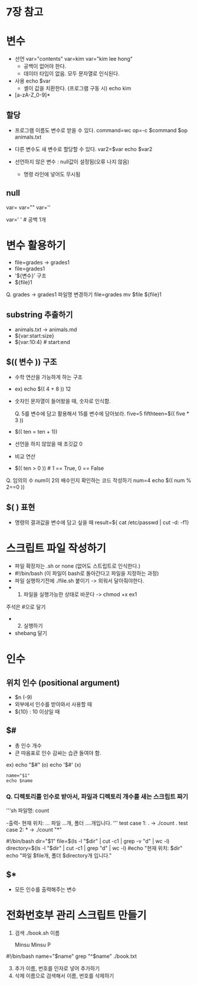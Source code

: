 # 7장 참고
# 변수
- 선언
  var="contents"
  var=kim
  var="kim lee hong"
  - 공백이 없어야 한다.
  - 데이터 타입이 없음. 모두 문자열로 인식된다.
- 사용
  echo $var
  - 셸이 값을 치환한다. (프로그램 구동 시)
  echo kim
- [a-zA-Z_0-9]*

## 할당
- 프로그램 이름도 변수로 받을 수 있다.
    command=wc
    op=-c
    $command $op animals.txt

- 다른 변수도 새 변수로 할당할 수 있다.
  var2=$var
  echo $var2

- 선언하지 않은 변수 : null값이 설정됨(오류 나지 않음)
  - 명령 라인에 넣어도 무시됨

 ## null
 var=
 var=""
 var=''

 var=' ' # 공백 1개

 # 변수 활용하기
 - file=grades -> grades1
 - file=grades1
 - '${변수}' 구조
 - ${file}1

Q. grades -> grades1 파일명 변경하기
  file=grades
  mv $file ${file}1

## substring 추출하기
- animals.txt -> animals.md
- ${var:start:size}
- ${var:10:4} # start:end

## $(( 변수 )) 구조
- 수학 연산을 가능하게 하는 구조
- ex) echo $(( 4 + 8 ))
  12
- 숫자인 문자열이 들어왔을 때, 숫자로 인식함.

  Q. 5를 변수에 담고 활용해서 15를 변수에 담아보라.
  five=5
  fifthteen=$(( five * 3 ))

- $(( ten = ten + 1))
- 선언을 하지 않았을 때 초깃값 0

- 비교 연산
- $(( ten > 0 )) # 1 == True, 0 == False

Q. 임의의 수 num이 2의 배수인지 확인하는 코드 작성하기
num=4
echo $(( num % 2==0 ))

## $( ) 표현
- 명령의 결과값을 변수에 담고 싶을 때
  result=${ cat /etc/passwd | cut -d: -f1}

# 스크립트 파일 작성하기
- 파일 확장자는 .sh or none (없어도 스트립트로 인식한다.)
- #!/bin/bash (이 파일이 bash로 돌아간다고 파일을 지정하는 과정)
- 파일 실행하기전에 ./file.sh 붙이기
  -> 외워서 달아줘야한다.
- 1) 파일을 실행가능한 상태로 바꾼다
     -> chmod +x ex1

주석은 #으로 달기
- 2) 실행하기
- shebang 달기

# 인수

## 위치 인수 (positional argument)
- $n (-9)
- 외부에서 인수를 받아와서 사용할 때
- ${10} : 10 이상일 때

## $#
- 총 인수 개수
- 큰 따옴표로 인수 감싸는 습관 들여야 함.

ex) echo "$#" (o)
    echo '$#' (x)

    name="$1"
    echo $name
    
### Q. 디렉토리를 인수로 받아서, 파일과 디렉토리 개수를 새는 스크립트 짜기
'''sh
파일명: count

-출력-
현재 위치: ...
파일 ...개, 폴더 ....개입니다.
'''
test case 1: .    -> ./count .
test case 2: *    -> ./count "*"

#!/bin/bash
dir="$1"
file=$(ls -l "$dir" | cut -c1 | grep -v "d" | wc -l)
directory=$(ls -l "$dir" | cut -c1 | grep "d" | wc -l)
#echo "현재 위치: $dir"
echo "파일 $file개, 폴더 $directory개 입니다."

## $*
- 모든 인수를 출력해주는 변수

# 전화번호부 관리 스크립트 만들기
1) 검색
   ./book.sh 이름

   Minsu
   Minsu P

  #!/bin/bash
  name="$name"
  grep "^$name" ./book.txt 
  
3) 추가
   이름, 번호를 인자로 넣어 추가하기
4) 삭제
   이름으로 검색해서 이름, 번호를 삭제하기